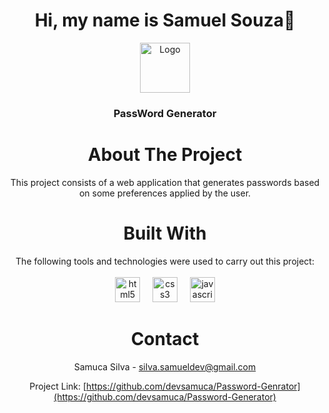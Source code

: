 <h1 align="center">Hi, my name is Samuel Souza👋</h1>
  <div align="center"> <img src="https://cdn-icons-png.flaticon.com/512/5582/5582931.png" alt="Logo" width="80" height="80"> </div>

  <h3 align="center">PassWord Generator</h3>



<h1 align="center"> About The Project </h1>

<div align="center">This project consists of a web application that generates passwords based on some preferences applied by the user.</div>

<h1 align="center"> Built With </h1>

<div align="center">The following tools and technologies were used to carry out this project:</div>

<br>

<div align="center">
  <img src="https://cdn.jsdelivr.net/gh/devicons/devicon/icons/html5/html5-original.svg" height="40" alt="html5 logo"  />
  <img width="12" />
  <img src="https://cdn.jsdelivr.net/gh/devicons/devicon/icons/css3/css3-original.svg" height="40" alt="css3 logo"  />
  <img width="12" />
  <img src="https://cdn.jsdelivr.net/gh/devicons/devicon/icons/javascript/javascript-original.svg" height="40" alt="javascript logo"  />
</div>


<h1 align="center"> Contact </h1>

<div align="center">

Samuca Silva - silva.samueldev@gmail.com

Project Link: [https://github.com/devsamuca/Password-Genrator](https://github.com/devsamuca/Password-Generator)

</div>
